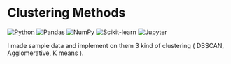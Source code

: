 # Clustering Methods


[![Python](https://img.shields.io/badge/-Python-25383e?style=flat&logo=python)](https://www.python.org/)
![Pandas](https://img.shields.io/badge/-Pandas-25383e?style=flat&logo=Pandas)
![NumPy](https://img.shields.io/badge/-NumPy-25383e?style=flat&logo=Numpy)
![Scikit-learn](https://img.shields.io/badge/-Scikit--learn-25383e?style=flat&logo=Scikit-learn)
![Jupyter](https://img.shields.io/badge/-Jupyter-25383e?style=flat&logo=Jupyter)

I made sample data and implement on them 3 kind of clustering ( DBSCAN, Agglomerative, K means ).


